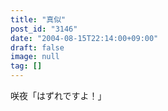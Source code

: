 ```yaml
---
title: "真似"
post_id: "3146"
date: "2004-08-15T22:14:00+09:00"
draft: false
image: null
tag: []
---
```



咲夜「はずれですよ！」
